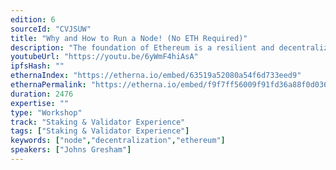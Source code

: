 ```yaml
---
edition: 6
sourceId: "CVJSUW"
title: "Why and How to Run a Node! (No ETH Required)"
description: "The foundation of Ethereum is a resilient and decentralized network of nodes. You’ll learn how nodes defend the network, the easiest ways to run a node, about the upcoming upgrades to Ethereum which make it easier to run a node, and more."
youtubeUrl: "https://youtu.be/6yWmF4hiAsA"
ipfsHash: ""
ethernaIndex: "https://etherna.io/embed/63519a52080a54f6d733eed9"
ethernaPermalink: "https://etherna.io/embed/f9f7ff56009f91fd36a88f0d0366af05c34fe9b606cdb8f56c318ab44cb7c8bc"
duration: 2476
expertise: ""
type: "Workshop"
track: "Staking & Validator Experience"
tags: ["Staking & Validator Experience"]
keywords: ["node","decentralization","ethereum"]
speakers: ["Johns Gresham"]
---
```

